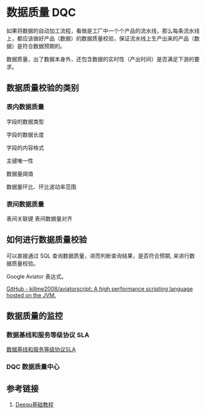 # 数据质量 DQC

如果将数据的自动加工流程，看做是工厂中一个个产品的流水线，那么每条流水线上，都应该做好产品（数据）的数据质量校验，保证流水线上生产出来的产品（数据）是符合数据预期的。

数据质量，出了数据本身外，还包含数据的实时性（产出时间）是否满足下游的要求。

## 数据质量校验的类别

### 表内数据质量

字段的数据类型

字段的数据长度

字段的内容格式

主键唯一性

数据量阈值

数据量环比、环比波动率范围

### 表间数据质量

表间关联键
表间数据量对齐

## 如何进行数据质量校验

可以直接通过 SQL 查询数据质量，进而判断查询结果，是否符合预期, 来进行数据质量校验。

Google Aviator 表达式。

[GitHub - killme2008/aviatorscript: A high performance scripting language hosted on the JVM.](https://github.com/killme2008/aviatorscript)

## 数据质量的监控

### 数据基线和服务等级协议 SLA

[数据基线和服务等级协议SLA](work/methodology/Data-Engineering/Data-Development/Data-Quality/数据基线和服务等级协议SLA.md)

### DQC 数据质量中心

## 参考链接

1. [Deequ基础教程](work/component/Big-Data/Deequ/Deequ基础教程.md)